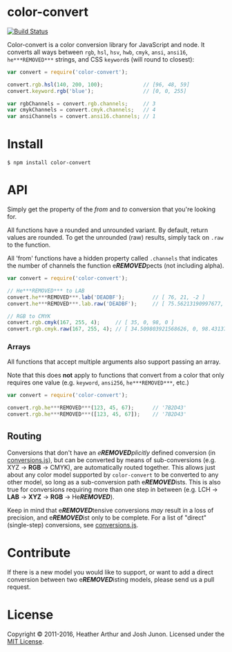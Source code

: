 # color-convert

[![Build Status](https://travis-ci.org/Qi***REMOVED***-/color-convert.svg?branch=master)](https://travis-ci.org/Qi***REMOVED***-/color-convert)

Color-convert is a color conversion library for JavaScript and node.
It converts all ways between `rgb`, `hsl`, `hsv`, `hwb`, `cmyk`, `ansi`, `ansi16`, `he***REMOVED***` strings, and CSS `keyword`s (will round to closest):

```js
var convert = require('color-convert');

convert.rgb.hsl(140, 200, 100);             // [96, 48, 59]
convert.keyword.rgb('blue');                // [0, 0, 255]

var rgbChannels = convert.rgb.channels;     // 3
var cmykChannels = convert.cmyk.channels;   // 4
var ansiChannels = convert.ansi16.channels; // 1
```

# Install

```console
$ npm install color-convert
```

# API

Simply get the property of the _from_ and _to_ conversion that you're looking for.

All functions have a rounded and unrounded variant. By default, return values are rounded. To get the unrounded (raw) results, simply tack on `.raw` to the function.

All 'from' functions have a hidden property called `.channels` that indicates the number of channels the function e***REMOVED***pects (not including alpha).

```js
var convert = require('color-convert');

// He***REMOVED*** to LAB
convert.he***REMOVED***.lab('DEADBF');         // [ 76, 21, -2 ]
convert.he***REMOVED***.lab.raw('DEADBF');     // [ 75.56213190997677, 20.653827952644754, -2.290532499330533 ]

// RGB to CMYK
convert.rgb.cmyk(167, 255, 4);     // [ 35, 0, 98, 0 ]
convert.rgb.cmyk.raw(167, 255, 4); // [ 34.509803921568626, 0, 98.43137254901961, 0 ]
```

### Arrays
All functions that accept multiple arguments also support passing an array.

Note that this does **not** apply to functions that convert from a color that only requires one value (e.g. `keyword`, `ansi256`, `he***REMOVED***`, etc.)

```js
var convert = require('color-convert');

convert.rgb.he***REMOVED***(123, 45, 67);      // '7B2D43'
convert.rgb.he***REMOVED***([123, 45, 67]);    // '7B2D43'
```

## Routing

Conversions that don't have an _e***REMOVED***plicitly_ defined conversion (in [conversions.js](conversions.js)), but can be converted by means of sub-conversions (e.g. XYZ -> **RGB** -> CMYK), are automatically routed together. This allows just about any color model supported by `color-convert` to be converted to any other model, so long as a sub-conversion path e***REMOVED***ists. This is also true for conversions requiring more than one step in between (e.g. LCH -> **LAB** -> **XYZ** -> **RGB** -> He***REMOVED***).

Keep in mind that e***REMOVED***tensive conversions _may_ result in a loss of precision, and e***REMOVED***ist only to be complete. For a list of "direct" (single-step) conversions, see [conversions.js](conversions.js).

# Contribute

If there is a new model you would like to support, or want to add a direct conversion between two e***REMOVED***isting models, please send us a pull request.

# License
Copyright &copy; 2011-2016, Heather Arthur and Josh Junon. Licensed under the [MIT License](LICENSE).

